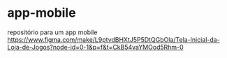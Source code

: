 # app-mobile
repositório para um app mobile
https://www.figma.com/make/L9ptvdBHXtJ5P5DtQGbOla/Tela-Inicial-da-Loja-de-Jogos?node-id=0-1&p=f&t=CkB54vaYMOod5Rhm-0
